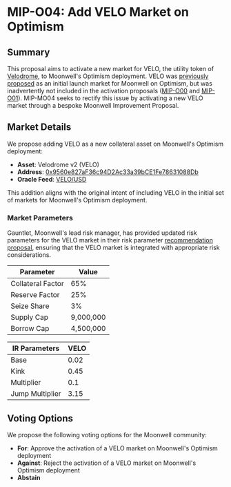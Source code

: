 # MIP-O04: Add VELO Market on Optimism

## Summary

This proposal aims to activate a new market for VELO, the utility token of
[Velodrome](https://velodrome.finance), to Moonwell's Optimism deployment. VELO
was
[previously proposed](https://forum.moonwell.fi/t/activate-moonwell-protocol-on-optimism/1045)
as an initial launch market for Moonwell on Optimism, but was inadvertently not
included in the activation proposals
([MIP-O00](https://moonwell.fi/governance/proposal/moonbeam?id=106) and
[MIP-O01](https://moonwell.fi/governance/proposal/moonbeam?id=107)). MIP-MO04
seeks to rectify this issue by activating a new VELO market through a bespoke
Moonwell Improvement Proposal.

## Market Details

We propose adding VELO as a new collateral asset on Moonwell's Optimism
deployment:

- **Asset**: Velodrome v2 (VELO)
- **Address**:
  [0x9560e827aF36c94D2Ac33a39bCE1Fe78631088Db](https://optimistic.etherscan.io/token/0x9560e827af36c94d2ac33a39bce1fe78631088db)
- **Oracle Feed**:
  [VELO/USD](https://optimistic.etherscan.io/address/0x0f2Ed59657e391746C1a097BDa98F2aBb94b1120)

This addition aligns with the original intent of including VELO in the initial
set of markets for Moonwell's Optimism deployment.

### Market Parameters

Gauntlet, Moonwell's lead risk manager, has provided updated risk parameters for
the VELO market in their risk parameter
[recommendation proposal](https://forum.moonwell.fi/t/gauntlet-base-optimism-moonbeam-moonriver-monthly-recommendations-2024-08-01/1151/2),
ensuring that the VELO market is integrated with appropriate risk
considerations.

| Parameter         | Value     |
| ----------------- | --------- |
| Collateral Factor | 65%       |
| Reserve Factor    | 25%       |
| Seize Share       | 3%        |
| Supply Cap        | 9,000,000 |
| Borrow Cap        | 4,500,000 |

| IR Parameters   | VELO |
| --------------- | ---- |
| Base            | 0.02 |
| Kink            | 0.45 |
| Multiplier      | 0.1  |
| Jump Multiplier | 3.15 |

## Voting Options

We propose the following voting options for the Moonwell community:

- **For**: Approve the activation of a VELO market on Moonwell's Optimism
  deployment
- **Against**: Reject the activation of a VELO market on Moonwell's Optimism
  deployment
- **Abstain**
